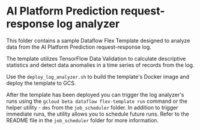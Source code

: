 # AI Platform Prediction request-response log analyzer

This folder contains a sample Dataflow Flex Template designed to analyze data from the AI Platform Prediction request-response log.

The template utilizes TensorFlow Data Validation to calculate descriptive statistics and detect data anomalies in a time series of records from the log. 

Use the `deploy_log_analyzer.sh` to build the template's Docker image and deploy the template to GCS.

After the template has been deployed you can trigger the log analyzer's runs using the `gcloud beta dataflow flex-template run` command or the helper utility - `dms` from the `job_scheduler` folder. In addition to trigger immediate runs, the utility allows you to schedule future runs. Refer to the README file in the `job_scheduler` folder for more information.

